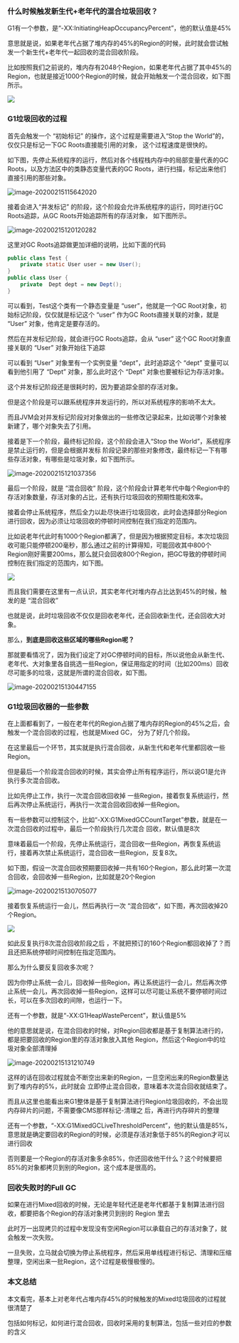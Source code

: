 ### 什么时候触发新生代+老年代的混合垃圾回收？

G1有一个参数，是“-XX:InitiatingHeapOccupancyPercent”，他的默认值是45%

意思就是说，如果老年代占据了堆内存的45%的Region的时候，此时就会尝试触发一个新生代+老年代一起回收的混合回收阶段。

比如按照我们之前说的，堆内存有2048个Region，如果老年代占据了其中45%的Region，也就是接近1000个Region的时候，就会开始触发一个混合回收，如下图所示。

![](image/image-20200215112502276.jpg)

### G1垃圾回收的过程

首先会触发一个 “初始标记” 的操作，这个过程是需要进入“Stop the World”的，仅仅只是标记一下GC Roots直接能引用的对象， 这个过程速度是很快的。

如下图，先停止系统程序的运行，然后对各个线程栈内存中的局部变量代表的GC Roots，以及方法区中的类静态变量代表的GC Roots，进行扫描，标记出来他们直接引用的那些对象。

![image-20200215115642020](image/image-20200215115642020.jpg)

接着会进入“并发标记” 的阶段，这个阶段会允许系统程序的运行，同时进行GC Roots追踪，从GC Roots开始追踪所有的存活对象， 如下图所示。

![image-20200215120120282](image/image-20200215120120282.jpg)

这里对GC Roots追踪做更加详细的说明，比如下面的代码

```java
public class Test {
    private static User user = new User();
}
public class User {
    private  Dept dept = new Dept();
}
```

可以看到，Test这个类有一个静态变量是 “user”，他就是一个GC Root对象，初始标记阶段，仅仅就是标记这个 “user” 作为GC Roots直接关联的对象，就是 “User” 对象，他肯定是要存活的。

然后在并发标记阶段，就会进行GC Roots追踪，会从 “user” 这个GC Root对象直接关联的 “User” 对象开始往下追踪

可以看到 “User” 对象里有一个实例变量 “dept”，此时追踪这个 “dept” 变量可以看到他引用了 “Dept” 对象，那么此时这个 “Dept” 对象也要被标记为存活对象。

这个并发标记阶段还是很耗时的，因为要追踪全部的存活对象。

但是这个阶段是可以跟系统程序并发运行的，所以对系统程序的影响不太大。

而且JVM会对并发标记阶段对对象做出的一些修改记录起来，比如说哪个对象被新建了，哪个对象失去了引用。

接着是下一个阶段，最终标记阶段，这个阶段会进入“Stop the World”，系统程序是禁止运行的，但是会根据并发标 阶段记录的那些对象修改，最终标记一下有哪些存活对象，有哪些是垃圾对象，如下图所示。

![image-20200215121037356](image/image-20200215121037356.jpg)

最后一个阶段，就是 “混合回收“ 阶段，这个阶段会计算老年代中每个Region中的存活对象数量，存活对象的占比，还有执行垃圾回收的预期性能和效率。

接着会停止系统程序，然后全力以赴尽快进行垃圾回收，此时会选择部分Region进行回收，因为必须让垃圾回收的停顿时间控制在我们指定的范围内。

比如说老年代此时有1000个Region都满了，但是因为根据预定目标，本次垃圾回收可能只能停顿200毫秒，那么通过之前的计算得知，可能回收其中800个Region刚好需要200ms，那么就只会回收800个Region，把GC导致的停顿时间控制在我们指定的范围内，如下图。

![](image/image-20200215125921124.jpg)

而且我们需要在这里有一点认识，其实老年代对堆内存占比达到45%的时候，触发的是 “混合回收”

也就是说，此时垃圾回收不仅仅是回收老年代，还会回收新生代，还会回收大对象。

那么，**到底是回收这些区域的哪些Region呢？**

那就要看情况了，因为我们设定了对GC停顿时间的目标，所以说他会从新生代、老年代、大对象里各自挑选一些Region，保证用指定的时间（比如200ms）回收尽可能多的垃圾，这就是所谓的混合回收，如下图。

![image-20200215130447155](image/image-20200215130447155.jpg)

### G1垃圾回收器的一些参数

在上面都看到了，一般在老年代的Region占据了堆内存的Region的45%之后，会触发一个混合回收的过程，也就是Mixed GC， 分为了好几个阶段。

在这里最后一个环节，其实就是执行混合回收，从新生代和老年代里都回收一些Region。

但是最后一个阶段混合回收的时候，其实会停止所有程序运行，所以说G1是允许执行多次混合回收。

比如先停止工作，执行一次混合回收回收掉 一些Region，接着恢复系统运行，然后再次停止系统运行，再执行一次混合回收回收掉一些Region。

有一些参数可以控制这个，比如“-XX:G1MixedGCCountTarget”参数，就是在一次混合回收的过程中，最后一个阶段执行几次混合
回收，默认值是8次

意味着最后一个阶段，先停止系统运行，混合回收一些Region，再恢复系统运行，接着再次禁止系统运行，混合回收一些Region，反复8次。

如下图，假设一次混合回收预期要回收掉一共有160个Region，那么此时第一次混合回收，会回收掉一些Region，比如就是20个Region

![image-20200215130705077](image/image-20200215130705077.jpg)

接着恢复系统运行一会儿，然后再执行一次 “混合回收”，如下图，再次回收掉20个Region。

![](image/image-20200215130705077.jpg)

如此反复执行8次混合回收阶段之后 ，不就把预订的160个Region都回收掉了？而且还把系统停顿时间控制在指定范围内。

那么为什么要反复回收多次呢？

因为你停止系统一会儿，回收掉一些Region，再让系统运行一会儿，然后再次停止系统一会儿，再次回收掉一些Region，这样可以尽可能让系统不要停顿时间过长，可以在多次回收的间隙，也运行一下。

还有一个参数，就是“-XX:G1HeapWastePercent”，默认值是5%

他的意思就是说，在混合回收的时候，对Region回收都是基于复制算法进行的，都是把要回收的Region里的存活对象放入其他 Region，然后这个Region中的垃圾对象全部清理掉

![image-20200215131210749](image/image-20200215131210749.jpg)

这样的话在回收过程就会不断空出来新的Region，一旦空闲出来的Region数量达到了堆内存的5%，此时就会 立即停止混合回收，意味着本次混合回收就结束了。

而且从这里也能看出来G1整体是基于复制算法进行Region垃圾回收的，不会出现内存碎片的问题，不需要像CMS那样标记-清理之 后，再进行内存碎片的整理

还有一个参数，“-XX:G1MixedGCLiveThresholdPercent”，他的默认值是85%，意思就是确定要回收的Region的时候，必须是存活对象低于85%的Region才可以进行回收

否则要是一个Region的存活对象多余85%，你还回收他干什么？这个时候要把85%的对象都拷贝到别的Region，这个成本是很高的。

### 回收失败时的Full GC

如果在进行Mixed回收的时候，无论是年轻代还是老年代都基于复制算法进行回收，都要把各个Region的存活对象拷贝到别的 Region 里去

此时万一出现拷贝的过程中发现没有空闲Region可以承载自己的存活对象了，就会触发一次失败。

一旦失败，立马就会切换为停止系统程序，然后采用单线程进行标记、清理和压缩整理，空闲出来一批Region，这个过程是极慢极慢的。

### 本文总结

本文看完，基本上对老年代占堆内存45%的时候触发的Mixed垃圾回收的过程就很清楚了

包括如何标记，如何进行混合回收，回收时采用的复制算法，包括一些对应的参数的含义